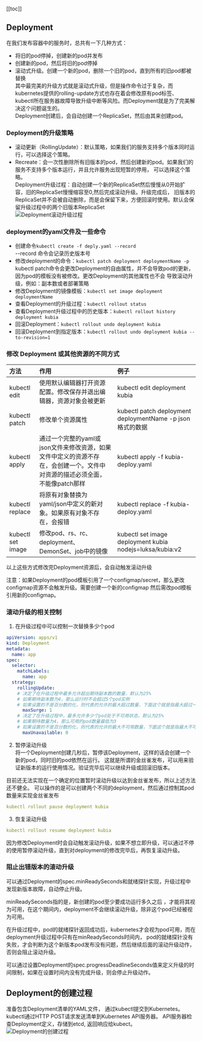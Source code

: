 [[toc]]
## Deployment
在我们发布容器中的服务时，总共有一下几种方式：  
+ 将旧的pod停掉，创建新的pod并发布  
+ 创建新的pod，然后将旧的pod停掉
+ 滚动式升级。创建一个新的pod，删除一个旧的pod，直到所有的旧pod都被替换  
其中最完美的升级方式就是滚动式升级，但是操作命令过于复杂，而kubernetes提供的rolling-update方式也存在着会修改原有pod标签、
kubectl所在服务器故障导致升级中断等风险。而Deployment就是为了完美解决这个问题诞生的。  
Deployment创建后，会自动创建一个ReplicaSet，然后由其来创建pod。  

### Deployment的升级策略
+ 滚动更新（RollingUpdate）：默认策略，如果我们的服务支持多个版本同时运行，可以选择这个策略。
+ Recreate：会一次性删除所有旧版本的pod，然后创建新的pod。如果我们的服务不支持多个版本运行，并且允许服务出现短暂的停用，
可以选择这个策略。  
Deployment升级过程：自动创建一个新的ReplicaSet然后慢慢从0开始扩容，旧的ReplicaSet慢慢缩容至0,然后完成滚动升级。升级完成后，
旧版本的ReplicaSet并不会被自动删除，而是会保留下来，方便回滚时使用。默认会保留升级过程中的两个旧版本ReplicaSet  
![Deployment滚动升级过程](../images/1579076023(1).jpg)
### deployment的yaml文件及一些命令

+ 创建命令`kubectl create -f deply.yaml --record`  
--record 命令会记录历史版本号
+ 修改deployment的命令：`kubectl patch deployment deploymentName -p`  
kubectl patch命令会更改Deployment的自由属性，并不会导致pod的更新，因为pod的模板没有被修改。更改Deployment的其他属性也不会
导致滚动升级，例如：副本数或者部署策略  
+ 修改Deployment的镜像模板：`kubectl set image deployment deploymentName `
+ 查看Deployment的升级过程：`kubectl rollout status`  
+ 查看Deployment升级过程中的历史版本：`kubectl rollout history deployment kubia` 
+ 回滚Deployment：`kubectl rollout undo deployment kubia`
+ 回滚Deployment到指定版本：`kubectl rollout undo deployment kubia --to-revision=1`
### 修改 Deployment 或其他资源的不同方式
|方法  | 作用| 例子| 
|:------- |:-------|:-------|
| kubectl edit | 使用默认编辑器打开资源配置。修改保存并退出编辑器，资源对象会被更新 | kubectl edit deployment kubia |
| kubectl patch | 修改单个资源属性 | kubectl patch deployment deploymentName -p json格式的数据 | 
| kubectl apply | 通过一个完整的yaml或json文件来修改资源，如果文件中定义的资源不存在，会创建一个。文件中对资源的描述必须全面，不能像patch那样 | kubectl apply -f kubia-deploy.yaml | 
| kubectl replace | 将原有对象替换为yaml/json中定义的新对象。如果原有对象不存在，会报错 | kubectl replace -f kubia-deploy.yaml | 
| kubectl set image | 修改pod、rs、rc、deployment、DemonSet、job中的镜像 | kubectl set image deployment kubia nodejs=luksa/kubia:v2 |   

以上这些方式修改完Deployment资源后，会自动触发滚动升级

注意：如果Deployment的pod模板引用了一个configmap/secret，那么更改configmap资源不会触发升级。需要创建一个新的configmap
然后需改pod模板引用新的configmap。
### 滚动升级的相关控制
1. 在升级过程中可以控制一次替换多少个pod
```yaml
apiVersion: apps/v1
kind: Deployment
metadata:
  name: app
spec:
  selector:
    matchLabels:
      name: app
  strategy:
    rollingUpdate:
    # 决定了在升级过程中最多允许超出期待副本数的数量，默认为25%
    # 如果期待副本数为4，那么运行时不会超过5个pod实例
    # 如果设置的不是百分数的化，则代表的允许的最大超过数量，下面这个就是指最大超过一个
      maxSurge: 1
    # 决定了在升级过程中，最多允许多少个pod处于不可用状态，默认为25%
    # 如果期待数量为4，那么可用的pod数量最低为3
    # 如果设置的不是百分数的化，则代表的允许的最大不可用数量，下面这个就是指最大不可用数为0
      maxUnavailable: 0
```
2. 暂停滚动升级  
将一个Deployment创建几秒后，暂停该Deployment，这样的话会创建一个新的pod，同时旧的pod依然在运行。
这就是所谓的金丝雀发布，可以用来验证新版本的运行使用情况。验证完毕后可以继续升级或回滚旧版本。  

目前还无法实现在一个确定的位置暂时滚动升级以达到金丝雀发布，所以上述方法还不健全。
可以操作的是可以创建两个不同的deployment，然后通过控制其pod数量来实现金丝雀发布
```yaml
kubectl rollout pause deployment kubia
```
3. 恢复滚动升级  
```yaml
kubectl rollout resume deployment kubia
```
因为修改Deployment时会自动触发滚动升级，如果不想立即升级，可以通过不停的使用暂停滚动升级，直到对deployment的修改完毕后，再恢复滚动升级。  
### 阻止出错版本的滚动升级
可以通过Deployment的spec.minReadySeconds和就绪探针实现，升级过程中发现新版本故障，自动停止升级。
  
minReadySeconds指的是，新创建的pod至少要成功运行多久之后 ，才能将其视为可用，在这个期间内，deployment不会继续滚动升级，除非这个pod已经被视为可用。  

在升级过程中，pod的就绪探针返回成功后，kubernetes才会视为pod可用，而在deployment升级过程中只有在minReadySeconds时间内，
pod的就绪探针没有失败，才会判断为这个新版本pod发布没有问题，然后继续后面的滚动升级动作，否则会阻止滚动升级。

可以通过设置Deployment的spec.progressDeadlineSeconds值来定义升级的时间限制，如果在设置时间内没有完成升级，则会停止升级动作。
## Deployment的创建过程
准备包含Deployment清单的YAML文件， 通过kubectl提交到Kubernetes。kubectl通过HTTP POST请求发送清单到Kubernetes API服务器。 API服务器检
查Deployment定义，存储到etcd, 返回响应给kubect。
![Deployment的创建过程](../images/1594087745(1).jpg)
